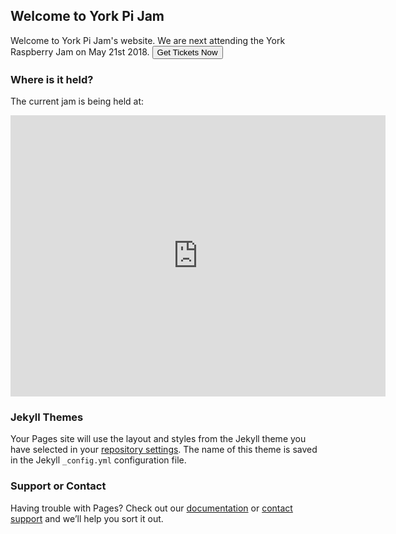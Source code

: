 ## Welcome to York Pi Jam

Welcome to York Pi Jam's website. We are next attending the York Raspberry Jam on May 21st 2018. 
<button type="button" href="https://www.eventbrite.co.uk/e/york-raspberry-jam-tickets-44586926698?aff=es2">Get Tickets Now</button>

### Where is it held?

The current jam is being held at:
<iframe src="https://www.google.com/maps/embed?pb=!1m18!1m12!1m3!1d2347.762959263335!2d-1.1314846844083217!3d53.95371798011078!2m3!1f0!2f0!3f0!3m2!1i1024!2i768!4f13.1!3m3!1m2!1s0x4879312f4b6ea0ad%3A0x75c4f02e2b136e55!2sAcomb+Explore+Library!5e0!3m2!1sen!2suk!4v1525604261578" width="600" height="450" frameborder="0" style="border:0" allowfullscreen></iframe>

### Jekyll Themes

Your Pages site will use the layout and styles from the Jekyll theme you have selected in your [repository settings](https://github.com/yorkpijam/yorkpijam.github.io/settings). The name of this theme is saved in the Jekyll `_config.yml` configuration file.

### Support or Contact

Having trouble with Pages? Check out our [documentation](https://help.github.com/categories/github-pages-basics/) or [contact support](https://github.com/contact) and we’ll help you sort it out.
